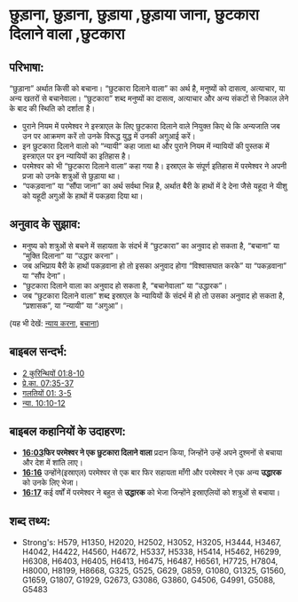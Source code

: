 # छुड़ाना, छुड़ाना, छुड़ाया ,छुड़ाया जाना, छुटकारा दिलाने वाला ,छुटकारा  #

## परिभाषा: ##

“छुड़ाना” अर्थात किसी को बचाना। “छुटकारा दिलाने वाला” का अर्थ है, मनुष्यों को दासत्व, अत्याचार, या अन्य खतरों से बचानेवाला। “छुटकारा” शब्द मनुष्यों का दासत्व, अत्याचार और अन्य संकटों से निकाल लेने के बाद की स्थिति को दर्शाता है।

* पुराने नियम में परमेश्वर ने इस्त्राएल के लिए छुटकारा दिलाने वाले नियुक्त किए थे कि अन्यजाति जब उन पर आक्रमण करें तो उनके विरूद्ध युद्ध में उनकी अगुआई करें।
* इन छुटकारा दिलाने वालो को “न्यायी” कहा जाता था और पुराने नियम में न्यायियों की पुस्तक में इस्त्राएल पर इन न्यायियों का इतिहास है।
* परमेश्वर को भी “छुटकारा दिलाने वाला” कहा गया है। इस्राएल के संपूर्ण इतिहास में परमेश्वर ने अपनी प्रजा को उनके शत्रुओं से छुड़ाया था।
* “पकड़वाना” या “सौंपा जाना” का अर्थ सर्वथा भिन्न है, अर्थात बैरी के हाथों में दे देना जैसे यहूदा ने यीशु को यहूदी अगुओं के हाथों में पकड़वा दिया था।

## अनुवाद के सुझाव: ##

* मनुष्य को शत्रुओं से बचने में सहायता के संदर्भ में “छुटकारा” का अनुवाद हो सकता है, “बचाना” या “मुक्ति दिलाना” या “उद्धार करना”।
* जब अभिप्राय बैरी के हाथों पकड़वाना हो तो इसका अनुवाद होगा “विश्वासघात करके” या “पकड़वाना” या “सौंप देना”।
* “छुटकारा दिलाने वाला का अनुवाद हो सकता है, “बचानेवाला” या “उद्धारक”।
* जब “छुटकारा दिलाने वाला” शब्द इस्राएल के न्यायियों कें संदर्भ में हो तो उसका अनुवाद हो सकता है, “प्रशासक”, या “न्यायी” या “अगुआ”।

(यह भी देखें: [न्याय करना](../kt/judge.md), [बचाना](../kt/save.md))

## बाइबल सन्दर्भ: ##

* [2 कुरिन्थियों 01:8-10](rc://en/tn/help/2co/01/08)
* [प्रे.का. 07:35-37](rc://en/tn/help/act/07/35)
* [गलतियों 01: 3-5](rc://en/tn/help/gal/01/03)
* [न्या. 10:10-12](rc://en/tn/help/jdg/10/10)

## बाइबल कहानियों के उदाहरण: ##

* __[16:03](rc://en/tn/help/obs/16/03)__फिर परमेश्वर ने एक__ छुटकारा दिलाने वाला__  प्रदान किया, जिन्होंने उन्हें अपने दुश्मनों से बचाया और देश में शांति लाए।
* __[16:16](rc://en/tn/help/obs/16/16)__ उन्होंने(इस्राएल) परमेश्वर से एक बार फिर सहायता माँगी और परमेश्वर ने एक अन्य __उद्धारक__ को उनके लिए भेजा।
* __[16:17](rc://en/tn/help/obs/16/17)__ कई वर्षों में परमेश्वर ने बहुत से __उद्धारक__ को भेजा जिन्होंने इस्राएलियों को शत्रुओं से बचाया।

## शब्द तथ्य: ##

* Strong's: H579, H1350, H2020, H2502, H3052, H3205, H3444, H3467, H4042, H4422, H4560, H4672, H5337, H5338, H5414, H5462, H6299, H6308, H6403, H6405, H6413, H6475, H6487, H6561, H7725, H7804, H8000, H8199, H8668, G325, G525, G629, G859, G1080, G1325, G1560, G1659, G1807, G1929, G2673, G3086, G3860, G4506, G4991, G5088, G5483

